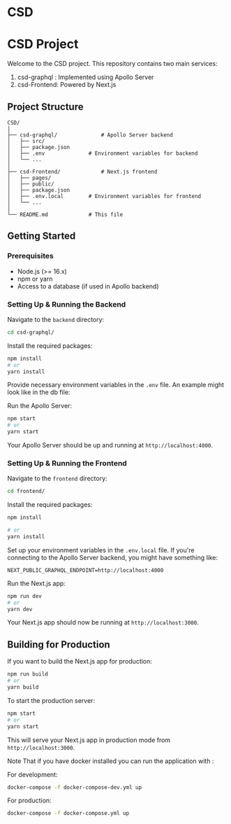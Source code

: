 # CSD

# CSD Project

Welcome to the CSD project. This repository contains two main services:

1. csd-graphql : Implemented using Apollo Server
2. csd-Frontend: Powered by Next.js

## Project Structure

```
CSD/
│
├── csd-graphql/              # Apollo Server backend
│   ├── src/
│   ├── package.json
│   ├── .env              # Environment variables for backend
│   └── ...
│
├── csd-Frontend/             # Next.js frontend
│   ├── pages/
│   ├── public/
│   ├── package.json
│   ├── .env.local        # Environment variables for frontend
│   └── ...
│
└── README.md             # This file
```

## Getting Started

### Prerequisites

- Node.js (>= 16.x)
- npm or yarn
- Access to a database (if used in Apollo backend)

### Setting Up & Running the Backend

Navigate to the `backend` directory:

```bash
cd csd-graphql/
```

Install the required packages:

```bash
npm install
# or
yarn install
```

Provide necessary environment variables in the `.env` file. An example might look like in the db file:



Run the Apollo Server:

```bash
npm start
# or
yarn start
```

Your Apollo Server should be up and running at `http://localhost:4000`.

### Setting Up & Running the Frontend

Navigate to the `frontend` directory:

```bash
cd frontend/
```

Install the required packages:

```bash
npm install
```

```bash
# or
yarn install
```

Set up your environment variables in the `.env.local` file. If you're connecting to the Apollo Server backend, you might have something like:

```
NEXT_PUBLIC_GRAPHQL_ENDPOINT=http://localhost:4000
```

Run the Next.js app:

```bash
npm run dev
# or
yarn dev
```

Your Next.js app should now be running at `http://localhost:3000`.

## Building for Production

If you want to build the Next.js app for production:

```bash
npm run build
# or
yarn build
```

To start the production server:

```bash
npm start
# or
yarn start
```

This will serve your Next.js app in production mode from `http://localhost:3000`.

Note That if you have docker installed you can run the application with :


For development:

```bash
docker-compose -f docker-compose-dev.yml up
```

For production:

```bash
docker-compose -f docker-compose.yml up
```


